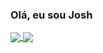 ### Olá, eu sou Josh

<a href="https://github.com/joshgodoyyy/github-readme-stats">
  <img align="center" src="https://github-readme-stats.vercel.app/api?username=JoshGodoyyy&show_icons=true&theme=radical" />
</a>
<a href="https://github.com/joshgodoyyy/github-readme-stats">
  <img align="center" src="https://github-readme-stats.vercel.app/api/top-langs/?username=JoshGodoyyy&theme=radical" />
</a>
